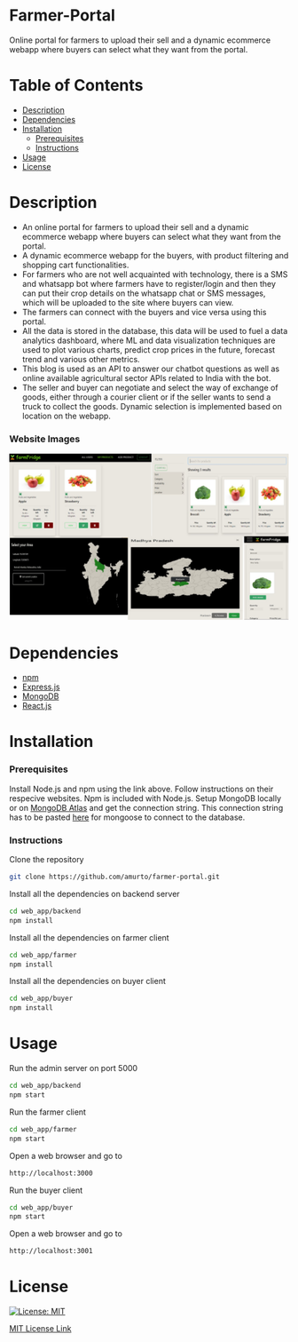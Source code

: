 # Farmer-Portal
Online portal for farmers to upload their sell and a dynamic ecommerce webapp where buyers can select what they want from the portal.

# Table of Contents

* [Description](https://github.com/amurto/farmer-portal#description)
* [Dependencies](https://github.com/amurto/farmer-portal#dependencies)
* [Installation](https://github.com/amurto/farmer-portal#installation)
  * [Prerequisites](https://github.com/amurto/farmer-portal#prerequisites)
  * [Instructions](https://github.com/amurto/farmer-portal#instructions)
* [Usage](https://github.com/amurto/farmer-portal#usage)
* [License](https://github.com/amurto/farmer-portal#license)

# Description

- An online portal for farmers to upload their sell and a dynamic ecommerce webapp where buyers can select what they want from the portal. 
- A dynamic ecommerce webapp for the buyers, with product filtering and shopping cart functionalities. 
- For farmers who are not well acquainted with technology, there is a SMS and whatsapp bot where farmers have to register/login and then they can put their crop details on the whatsapp chat or SMS messages, which will be uploaded to the site where buyers can view. 
- The farmers can connect with the buyers and vice versa using this portal. 
- All the data is stored in the database, this data will be used to fuel a data analytics dashboard, where ML and data visualization techniques are used to plot various charts, predict crop prices in the future, forecast trend and various other metrics. 
- This blog is used as an API to answer our chatbot questions as well as online available agricultural sector APIs related to India with the bot. 
- The seller and buyer can negotiate and select the way of exchange of goods, either through a courier client or if the seller wants to send a truck to collect the goods. Dynamic selection is implemented based on location on the webapp.
 
### Website Images
![Image of Website](images/demo.jpg)


# Dependencies

* [npm](https://www.npmjs.com/)
* [Express.js](https://expressjs.com/)
* [MongoDB](https://www.mongodb.com/)
* [React.js](https://reactjs.org/)

# Installation

### Prerequisites

Install Node.js and npm using the link above. Follow instructions on their respecive websites. Npm is included with Node.js. Setup MongoDB locally or on [MongoDB Atlas](https://www.mongodb.com/cloud/atlas) and get the connection string. This connection string has to be pasted [here](https://github.com/amurto/farmer-portal/blob/master/Farmer/backend/app.js) for mongoose to connect to the database.

### Instructions

Clone the repository
```bash
git clone https://github.com/amurto/farmer-portal.git
```

Install all the dependencies on backend server
```bash
cd web_app/backend 
npm install
```

Install all the dependencies on farmer client
```bash
cd web_app/farmer
npm install
```

Install all the dependencies on buyer client
```bash
cd web_app/buyer
npm install
```

# Usage

Run the admin server on port 5000
```bash
cd web_app/backend
npm start
```

Run the farmer client
```bash
cd web_app/farmer
npm start
```

Open a web browser and go to
```bash
http://localhost:3000
```
Run the buyer client
```bash
cd web_app/buyer
npm start
```

Open a web browser and go to
```bash
http://localhost:3001
```

# License

[![License: MIT](https://img.shields.io/badge/License-MIT-yellow.svg)](https://opensource.org/licenses/MIT)

[MIT License Link](https://github.com/amurto/farmer-portal/blob/master/LICENSE)